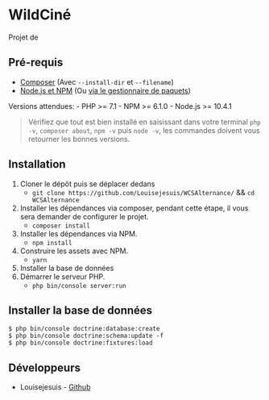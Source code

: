 # WildCiné
Projet de

## Pré-requis
- [Composer](https://getcomposer.org/download/) (Avec `--install-dir` et `--filename`)
- [Node.js et NPM](https://nodejs.org/en/) (Ou [via le gestionnaire de paquets](https://nodejs.org/en/download/package-manager/#debian-and-ubuntu-based-linux-distributions))

Versions attendues:
    - PHP >= 7.1
    - NPM >= 6.1.0
    - Node.js >= 10.4.1

> Vérifiez que tout est bien installé en saisissant dans votre terminal `php -v`, `composer about`, `npm -v` puis `node -v`, les commandes doivent vous retourner les bonnes versions.

## Installation
1. Cloner le dépôt puis se déplacer dedans
    - `git clone https://github.com/Louisejesuis/WCSAlternance/` && `cd WCSAlternance`
2. Installer les dépendances via composer, pendant cette étape, il vous sera demander de configurer le projet.
    - `composer install`
3. Installer les dépendances via NPM.
    - `npm install`
4. Construire les assets avec NPM.
    - `yarn`
5. Installer la base de données
6. Démarrer le serveur PHP.
    - `php bin/console server:run`

## Installer la base de données
```
$ php bin/console doctrine:database:create
$ php bin/console doctrine:schema:update -f
$ php bin/console doctrine:fixtures:load
```

## Développeurs
* Louisejesuis - [Github](https://github.com/Louisejesuis)
